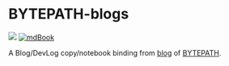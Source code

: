# BYTEPATH-blogs

[![](https://img.shields.io/badge/GitHub%20Pages-121013?style=for-the-badge&logo=github&logoColor=white)](https://scillidan.github.io/BYTEPATH-blogs) [![mdBook](https://img.shields.io/static/v1?style=for-the-badge&message=mdBook&color=000000&logo=mdBook&logoColor=FFFFFF&label=)](https://rust-lang.github.io/mdBook)

A Blog/DevLog copy/notebook binding from [blog](https://github.com/a327ex/blog) of [BYTEPATH](https://github.com/a327ex/BYTEPATH).